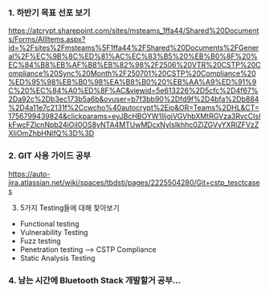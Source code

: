 ### 1. 하반기 목표 선포 보기

https://atcrypt.sharepoint.com/sites/msteams_1ffa44/Shared%20Documents/Forms/AllItems.aspx?id=%2Fsites%2Fmsteams%5F1ffa44%2FShared%20Documents%2FGeneral%2F%EC%9B%8C%ED%81%AC%EC%83%B5%20%EB%B0%8F%20%EC%84%B8%EB%AF%B8%EB%82%98%2F2506%20VTR%20CSTP%20Compliance%20Sync%20Month%2F250701%20CSTP%20Compliance%20%ED%95%98%EB%B0%98%EA%B8%B0%20%EB%AA%A9%ED%91%9C%20%EC%84%A0%ED%8F%AC&viewid=5e613226%2D5cfc%2D4f67%2Da92c%2Db3ec173b5a6b&ovuser=b7f3bb90%2Dfd9f%2D4bfa%2Db884%2D4a11e7c2131f%2Ccwcho%40autocrypt%2Eio&OR=Teams%2DHL&CT=1756799439824&clickparams=eyJBcHBOYW1lIjoiVGVhbXMtRGVza3RvcCIsIkFwcFZlcnNpb24iOiI0OS8yNTA4MTUwMDcxNyIsIkhhc0ZlZGVyYXRlZFVzZXIiOmZhbHNlfQ%3D%3D

### 2. GIT 사용 가이드 공부

https://auto-jira.atlassian.net/wiki/spaces/tbdsti/pages/2225504280/Git+cstp_tesctcases

3. 5가지 Testing들에 대해 찾아보기
- Functional testing
- Vulnerability Testing
- Fuzz testing
- Penetration testing --> CSTP Compliance
- Static Analysis Testing

### 4. 남는 시간에 Bluetooth Stack 개발할거 공부...
